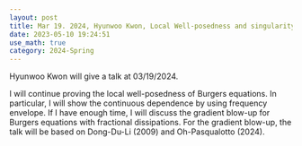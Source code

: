 ```yaml
---
layout: post
title: Mar 19. 2024, Hyunwoo Kwon, Local Well-posedness and singularity formation of Burgers equations
date: 2023-05-10 19:24:51
use_math: true
category: 2024-Spring
---
```

Hyunwoo Kwon will give a talk at 03/19/2024.

I will continue proving the local well-posedness of Burgers equations. In particular, I will show the continuous dependence by using frequency envelope. If I have enough time, I will discuss the gradient blow-up for Burgers equations with fractional dissipations. For the gradient blow-up, the talk will be based on Dong-Du-Li (2009) and Oh-Pasqualotto (2024).

